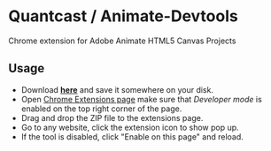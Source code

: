 # Quantcast / Animate-Devtools

Chrome extension for Adobe Animate HTML5 Canvas Projects

## Usage

- Download **[here](./dist/animate-devtools.zip)** and save it somewhere on your disk.
- Open [Chrome Extensions page](chrome://extensions/) make sure that *Developer mode*
is enabled on the top right corner of the page.
- Drag and drop the ZIP file to the extensions page.
- Go to any website, click the extension icon to show pop up.
- If the tool is disabled, click "Enable on this page" and reload.
